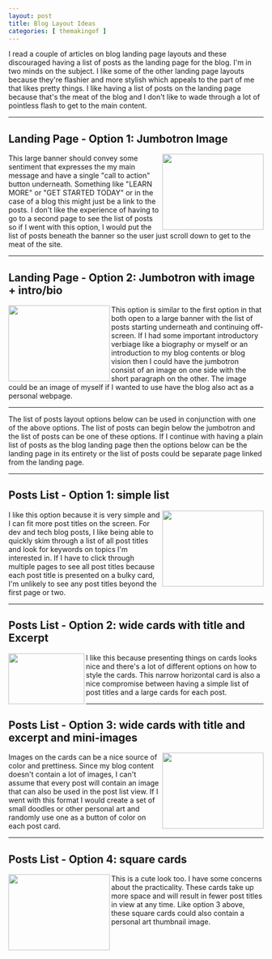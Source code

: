 ```yaml
---
layout: post
title: Blog Layout Ideas
categories: [ themakingof ]
---
```

I read a couple of articles on blog landing page layouts and these discouraged having a list of posts as the landing page for the blog. I'm in two minds on the subject. I like some of the other landing page layouts because they're flashier and more stylish which appeals to the part of me that likes pretty things. I like having a list of posts on the landing page because that's the meat of the blog and I don't like to wade through a lot of pointless flash to get to the main content.

* * *

## Landing Page - Option 1: Jumbotron Image
<img align="right" height="150" width="200" src="{{ site.baseurl }}/images/landing-page-layouts/landing-page-idea1.png">This large banner should convey some sentiment that
expresses the my main message and have a single "call to action" button underneath. Something like "LEARN MORE" or "GET STARTED TODAY" or in the case of a blog this might just be a link to the posts. I don't like the experience of having to go to a second page to see the list of posts so if I went with this option, I would put the list of posts beneath the banner so the user just scroll down to get to the meat of the site.

* * *

## Landing Page - Option 2: Jumbotron with image + intro/bio
<img align="left" height="150" width="200" src="{{ site.baseurl }}/images/landing-page-layouts/landing-page-idea2.png"> This option is similar to the first option in that both open to a large banner with the list of posts starting underneath and continuing off-screen. If I had some important introductory verbiage like a biography or myself or an introduction to my blog contents or blog vision then I could have the jumbotron consist of an image on one side with the short paragraph on the other. The image could be an image of myself if I wanted to use have the blog also act as a personal webpage.

* * *

The list of posts layout options below can be used in conjunction with one of the above options. The list of posts can begin below the jumbotron and the list of posts can be one of these options. If I continue with having a plain list of posts as the blog landing page then the options below can be the landing page in its entirety or the list of posts could be separate page linked from the landing page.

* * *

## Posts List - Option 1: simple list
<img align="right" height="150" width="200" src="{{ site.baseurl }}/images/landing-page-layouts/landing-page-idea4.png">I like this option because it is very simple and I can fit more post titles on the screen. For dev and tech blog posts, I like being able to quickly skim through a list of all post titles and look for keywords on topics I'm interested in. If I have to click through multiple pages to see all post titles because each post title is presented on a bulky card, I'm unlikely to see any post titles beyond the first page or two.

* * *

## Posts List - Option 2: wide cards with title and Excerpt
<img align="left" height="100" width="150" src="{{ site.baseurl }}/images/landing-page-layouts/landing-page-idea3.png">I like this because presenting things on cards looks nice and there's a lot of different options on how to style the cards. This narrow horizontal card is also a nice compromise between having a simple list of post titles and a large cards for each post.

* * *

## Posts List - Option 3: wide cards with title and excerpt and mini-images
<img align="right" height="150" width="200" src="{{ site.baseurl }}/images/landing-page-layouts/landing-page-idea6.png">Images on the cards can be a nice source of color and prettiness. Since my blog content doesn't contain a lot of images, I can't assume that every post will contain an image that can also be used in the post list view. If I went with this format I would create a set of small doodles or other personal art and randomly use one as a button of color on each post card.

* * *

## Posts List - Option 4: square cards
<img align="left" height="150" width="200" src="{{ site.baseurl }}/images/landing-page-layouts/landing-page-idea5.png">This is a cute look too. I have some concerns about the practicality. These cards take up more space and will result in fewer post titles in view at any time. Like option 3 above, these square cards could also contain a personal art thumbnail image.
